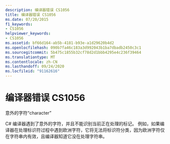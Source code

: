 ```yaml
---
description: 编译器错误 CS1056
title: 编译器错误 CS1056
ms.date: 07/20/2015
f1_keywords:
- CS1056
helpviewer_keywords:
- CS1056
ms.assetid: bf66d164-ab5b-4181-b93e-a1d29620b4d2
ms.openlocfilehash: 090b7fa46c183a3d992043b1ba7dbadb2450c3c1
ms.sourcegitcommit: 5b475c1855b32cf78d2d1bbb4295e4c236f39464
ms.translationtype: MT
ms.contentlocale: zh-CN
ms.lasthandoff: 09/24/2020
ms.locfileid: "91162616"
---
```

# <a name="compiler-error-cs1056"></a>编译器错误 CS1056

意外的字符“character”  
  
 C# 编译器遇到了意外的字符，并且不能识别当前正在处理的标记。 例如，如果编译器在处理标识符过程中遇到欧洲字符，它将无法将标识符分类，因为欧洲字符仅在字符串内有效，且编译器知道它没在处理字符串。
